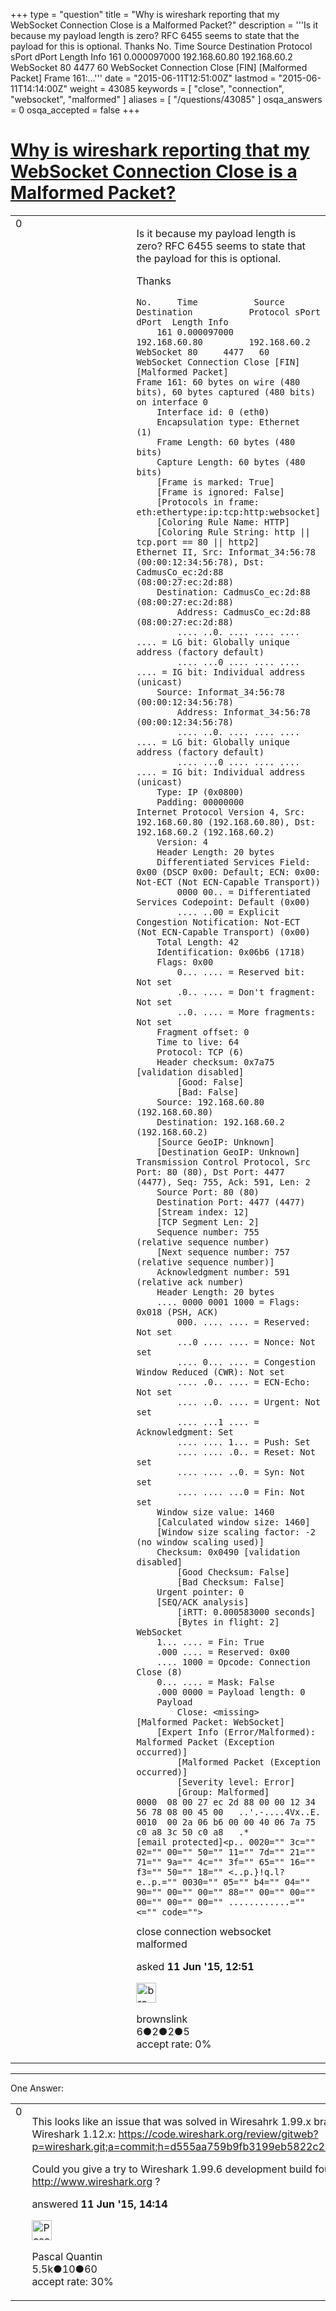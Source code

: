+++
type = "question"
title = "Why is wireshark reporting that my WebSocket Connection Close is a Malformed Packet?"
description = '''Is it because my payload length is zero? RFC 6455 seems to state that the payload for this is optional. Thanks  No. Time Source Destination Protocol sPort dPort Length Info  161 0.000097000 192.168.60.80 192.168.60.2 WebSocket 80 4477 60 WebSocket Connection Close [FIN] [Malformed Packet] Frame 161:...'''
date = "2015-06-11T12:51:00Z"
lastmod = "2015-06-11T14:14:00Z"
weight = 43085
keywords = [ "close", "connection", "websocket", "malformed" ]
aliases = [ "/questions/43085" ]
osqa_answers = 0
osqa_accepted = false
+++

<div class="headNormal">

# [Why is wireshark reporting that my WebSocket Connection Close is a Malformed Packet?](/questions/43085/why-is-wireshark-reporting-that-my-websocket-connection-close-is-a-malformed-packet)

</div>

<div id="main-body">

<div id="askform">

<table id="question-table" style="width:100%;"><colgroup><col style="width: 50%" /><col style="width: 50%" /></colgroup><tbody><tr class="odd"><td style="width: 30px; vertical-align: top"><div class="vote-buttons"><div id="post-43085-score" class="post-score" title="current number of votes">0</div><div id="favorite-count" class="favorite-count"></div></div></td><td><div id="item-right"><div class="question-body"><p>Is it because my payload length is zero? RFC 6455 seems to state that the payload for this is optional.</p><p>Thanks</p><pre><code>No.     Time           Source                Destination           Protocol sPort  dPort  Length Info
    161 0.000097000    192.168.60.80         192.168.60.2          WebSocket 80     4477   60     WebSocket Connection Close [FIN] [Malformed Packet]
Frame 161: 60 bytes on wire (480 bits), 60 bytes captured (480 bits) on interface 0
    Interface id: 0 (eth0)
    Encapsulation type: Ethernet (1)
    Frame Length: 60 bytes (480 bits)
    Capture Length: 60 bytes (480 bits)
    [Frame is marked: True]
    [Frame is ignored: False]
    [Protocols in frame: eth:ethertype:ip:tcp:http:websocket]
    [Coloring Rule Name: HTTP]
    [Coloring Rule String: http || tcp.port == 80 || http2]
Ethernet II, Src: Informat_34:56:78 (00:00:12:34:56:78), Dst: CadmusCo_ec:2d:88 (08:00:27:ec:2d:88)
    Destination: CadmusCo_ec:2d:88 (08:00:27:ec:2d:88)
        Address: CadmusCo_ec:2d:88 (08:00:27:ec:2d:88)
        .... ..0. .... .... .... .... = LG bit: Globally unique address (factory default)
        .... ...0 .... .... .... .... = IG bit: Individual address (unicast)
    Source: Informat_34:56:78 (00:00:12:34:56:78)
        Address: Informat_34:56:78 (00:00:12:34:56:78)
        .... ..0. .... .... .... .... = LG bit: Globally unique address (factory default)
        .... ...0 .... .... .... .... = IG bit: Individual address (unicast)
    Type: IP (0x0800)
    Padding: 00000000
Internet Protocol Version 4, Src: 192.168.60.80 (192.168.60.80), Dst: 192.168.60.2 (192.168.60.2)
    Version: 4
    Header Length: 20 bytes
    Differentiated Services Field: 0x00 (DSCP 0x00: Default; ECN: 0x00: Not-ECT (Not ECN-Capable Transport))
        0000 00.. = Differentiated Services Codepoint: Default (0x00)
        .... ..00 = Explicit Congestion Notification: Not-ECT (Not ECN-Capable Transport) (0x00)
    Total Length: 42
    Identification: 0x06b6 (1718)
    Flags: 0x00
        0... .... = Reserved bit: Not set
        .0.. .... = Don&#39;t fragment: Not set
        ..0. .... = More fragments: Not set
    Fragment offset: 0
    Time to live: 64
    Protocol: TCP (6)
    Header checksum: 0x7a75 [validation disabled]
        [Good: False]
        [Bad: False]
    Source: 192.168.60.80 (192.168.60.80)
    Destination: 192.168.60.2 (192.168.60.2)
    [Source GeoIP: Unknown]
    [Destination GeoIP: Unknown]
Transmission Control Protocol, Src Port: 80 (80), Dst Port: 4477 (4477), Seq: 755, Ack: 591, Len: 2
    Source Port: 80 (80)
    Destination Port: 4477 (4477)
    [Stream index: 12]
    [TCP Segment Len: 2]
    Sequence number: 755    (relative sequence number)
    [Next sequence number: 757    (relative sequence number)]
    Acknowledgment number: 591    (relative ack number)
    Header Length: 20 bytes
    .... 0000 0001 1000 = Flags: 0x018 (PSH, ACK)
        000. .... .... = Reserved: Not set
        ...0 .... .... = Nonce: Not set
        .... 0... .... = Congestion Window Reduced (CWR): Not set
        .... .0.. .... = ECN-Echo: Not set
        .... ..0. .... = Urgent: Not set
        .... ...1 .... = Acknowledgment: Set
        .... .... 1... = Push: Set
        .... .... .0.. = Reset: Not set
        .... .... ..0. = Syn: Not set
        .... .... ...0 = Fin: Not set
    Window size value: 1460
    [Calculated window size: 1460]
    [Window size scaling factor: -2 (no window scaling used)]
    Checksum: 0x0490 [validation disabled]
        [Good Checksum: False]
        [Bad Checksum: False]
    Urgent pointer: 0
    [SEQ/ACK analysis]
        [iRTT: 0.000583000 seconds]
        [Bytes in flight: 2]
WebSocket
    1... .... = Fin: True
    .000 .... = Reserved: 0x00
    .... 1000 = Opcode: Connection Close (8)
    0... .... = Mask: False
    .000 0000 = Payload length: 0
    Payload
        Close: &lt;missing&gt;
[Malformed Packet: WebSocket]
    [Expert Info (Error/Malformed): Malformed Packet (Exception occurred)]
        [Malformed Packet (Exception occurred)]
        [Severity level: Error]
        [Group: Malformed]
0000  08 00 27 ec 2d 88 00 00 12 34 56 78 08 00 45 00   ..&#39;.-....4Vx..E.
0010  00 2a 06 b6 00 00 40 06 7a 75 c0 a8 3c 50 c0 a8   .*[email protected]&lt;p.. 0020=&quot;&quot; 3c=&quot;&quot; 02=&quot;&quot; 00=&quot;&quot; 50=&quot;&quot; 11=&quot;&quot; 7d=&quot;&quot; 21=&quot;&quot; 71=&quot;&quot; 9a=&quot;&quot; 4c=&quot;&quot; 3f=&quot;&quot; 65=&quot;&quot; 16=&quot;&quot; f3=&quot;&quot; 50=&quot;&quot; 18=&quot;&quot; &lt;..p.}!q.l?e..p.=&quot;&quot; 0030=&quot;&quot; 05=&quot;&quot; b4=&quot;&quot; 04=&quot;&quot; 90=&quot;&quot; 00=&quot;&quot; 00=&quot;&quot; 88=&quot;&quot; 00=&quot;&quot; 00=&quot;&quot; 00=&quot;&quot; 00=&quot;&quot; 00=&quot;&quot; ............=&quot;&quot; &lt;=&quot;&quot; code=&quot;&quot;&gt;</code></pre></div><div id="question-tags" class="tags-container tags">close connection websocket malformed</div><div id="question-controls" class="post-controls"></div><div class="post-update-info-container"><div class="post-update-info post-update-info-user"><p>asked <strong>11 Jun '15, 12:51</strong></p><img src="https://secure.gravatar.com/avatar/6c7ff6b58d8399db804fa403bd6f2c75?s=32&amp;d=identicon&amp;r=g" class="gravatar" width="32" height="32" alt="brownslink&#39;s gravatar image" /><p>brownslink<br />
<span class="score" title="6 reputation points">6</span><span title="2 badges"><span class="badge1">●</span><span class="badgecount">2</span></span><span title="2 badges"><span class="silver">●</span><span class="badgecount">2</span></span><span title="5 badges"><span class="bronze">●</span><span class="badgecount">5</span></span><br />
<span class="accept_rate" title="Rate of the user&#39;s accepted answers">accept rate:</span> <span title="brownslink has no accepted answers">0%</span></p></div></div><div id="comments-container-43085" class="comments-container"></div><div id="comment-tools-43085" class="comment-tools"></div><div class="clear"></div><div id="comment-43085-form-container" class="comment-form-container"></div><div class="clear"></div></div></td></tr></tbody></table>

------------------------------------------------------------------------

<div class="tabBar">

<span id="sort-top"></span>

<div class="headQuestions">

One Answer:

</div>

</div>

<span id="43088"></span>

<div id="answer-container-43088" class="answer">

<table style="width:100%;"><colgroup><col style="width: 50%" /><col style="width: 50%" /></colgroup><tbody><tr class="odd"><td style="width: 30px; vertical-align: top"><div class="vote-buttons"><div id="post-43088-score" class="post-score" title="current number of votes">0</div></div></td><td><div class="item-right"><div class="answer-body"><p>This looks like an issue that was solved in Wiresahrk 1.99.x branch and not in Wireshark 1.12.x: <a href="https://code.wireshark.org/review/gitweb?p=wireshark.git;a=commit;h=d555aa759b9fb3199eb5822c20c86ed80c4608d3">https://code.wireshark.org/review/gitweb?p=wireshark.git;a=commit;h=d555aa759b9fb3199eb5822c20c86ed80c4608d3</a></p><p>Could you give a try to Wireshark 1.99.6 development build found on <a href="http://www.wireshark.org">http://www.wireshark.org</a> ?</p></div><div class="answer-controls post-controls"></div><div class="post-update-info-container"><div class="post-update-info post-update-info-user"><p>answered <strong>11 Jun '15, 14:14</strong></p><img src="https://secure.gravatar.com/avatar/713f24fd877861260b71ecd455018625?s=32&amp;d=identicon&amp;r=g" class="gravatar" width="32" height="32" alt="Pascal%20Quantin&#39;s gravatar image" /><p>Pascal Quantin<br />
<span class="score" title="5544 reputation points"><span>5.5k</span></span><span title="10 badges"><span class="silver">●</span><span class="badgecount">10</span></span><span title="60 badges"><span class="bronze">●</span><span class="badgecount">60</span></span><br />
<span class="accept_rate" title="Rate of the user&#39;s accepted answers">accept rate:</span> <span title="Pascal Quantin has 92 accepted answers">30%</span></p></div></div><div id="comments-container-43088" class="comments-container"></div><div id="comment-tools-43088" class="comment-tools"></div><div class="clear"></div><div id="comment-43088-form-container" class="comment-form-container"></div><div class="clear"></div></div></td></tr></tbody></table>

</div>

<div class="paginator-container-left">

</div>

</div>

</div>

